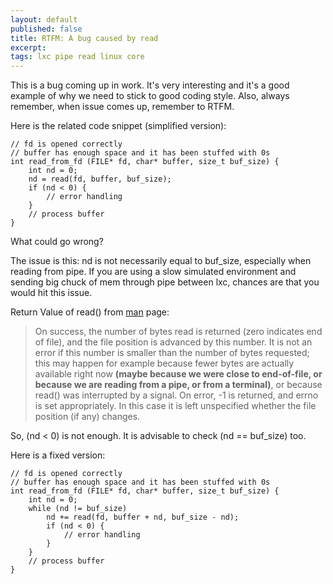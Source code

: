 ```yaml
---
layout: default
published: false
title: RTFM: A bug caused by read
excerpt:
tags: lxc pipe read linux core
---
```


This is a bug coming up in work. It's very interesting and it's a good example of why we need to stick to good coding style. Also, always remember, when issue comes up, remember to RTFM.

Here is the related code snippet (simplified version):

```
// fd is opened correctly
// buffer has enough space and it has been stuffed with 0s
int read_from_fd (FILE* fd, char* buffer, size_t buf_size) {
    int nd = 0;
    nd = read(fd, buffer, buf_size);
    if (nd < 0) {
        // error handling
    }
    // process buffer
}
```

What could go wrong?

The issue is this: nd is not necessarily equal to buf_size, especially when reading from pipe. If you are using a slow simulated environment and sending big chuck of mem through pipe between lxc, chances are that you would hit this issue.

Return Value of read() from [man](http://linux.die.net/man/2/read) page:

> On success, the number of bytes read is returned (zero indicates end of file), and the file position is advanced by this number. It is not an error if this number is smaller than the number of bytes requested; this may happen for example because fewer bytes are actually available right now **(maybe because we were close to end-of-file, or because we are reading from a pipe, or from a terminal)**, or because read() was interrupted by a signal. On error, -1 is returned, and errno is set appropriately. In this case it is left unspecified whether the file position (if any) changes.

So, (nd < 0) is not enough. It is advisable to check (nd == buf_size) too.

Here is a fixed version:

```
// fd is opened correctly
// buffer has enough space and it has been stuffed with 0s
int read_from_fd (FILE* fd, char* buffer, size_t buf_size) {
    int nd = 0;
    while (nd != buf_size)
        nd += read(fd, buffer + nd, buf_size - nd);
        if (nd < 0) {
            // error handling
        }
    }
    // process buffer
}
```

